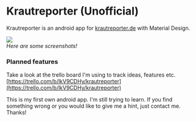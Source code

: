 # Krautreporter (Unofficial)

Krautreporter is an android app for [krautreporter.de](https://krautreporter.de) with Material Design.

[![](http://developer.android.com/images/brand/en_generic_rgb_wo_60.png)](https://play.google.com/store/apps/details?id=de.metalmatze.krautreporter)  
*Here are some screenshots!*

### Planned features
Take a look at the trello board I'm using to track ideas, features etc.  
[https://trello.com/b/lkV9CDHy/krautreporter](https://trello.com/b/lkV9CDHy/krautreporter)

This is my first own android app. I'm still trying to learn.
If you find something wrong or you would like to give me a hint, just contact me.
Thanks!
